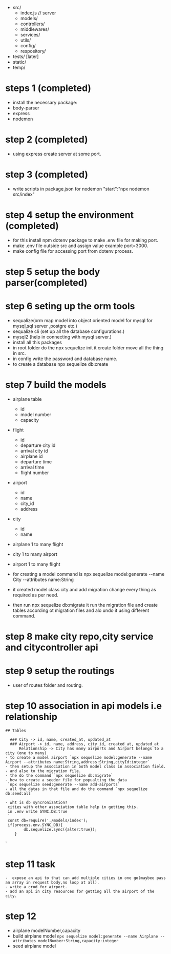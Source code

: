 - src/
     - index.js // server 
     - models/ 
     - controllers/ 
     - middlewares/ 
     - services/ 
     - utils/ 
     - config/ 
     - respository/ 
- tests/ [later] 
- static/ 
- temp/

# steps 1 (completed)
- install the necessary package:
 - body-parser
 - express
 - nodemon

# step 2 (completed)
- using express create server at some port.

# step 3 (completed)
- write scripts in package.json for nodemon
"start":"npx nodemon src/index"

# step 4 setup the environment (completed)
- for this install npm dotenv package to make .env file for making port.
- make .env file outside src and assign value example port=3000.
- make config file for accessing port from dotenv process.

# step 5 setup the body parser(completed)

# step 6 seting up the orm tools
- sequalize(orm map model into object oriented model for mysql for mysql,sql server ,postgre etc.)
- sequalize cli (set up all the database configurations.)
- mysql2 (help in connecting with mysql server.)
- install all this packages
- in root folder do the npx sequelize init it create   folder move all the thing in src.
- in config write the password and database name.
- to create a database npx sequelize db:create

# step 7 build the models
  - airplane table
    - id
    - model number
    - capacity
  - flight
    - id
    - departure city id
    - arrival city id
    - airplane id
    - departure time
    - arrival time
    - flight number
  - airport
    - id
    - name
    - city_id
    - address
  - city
    - id
    - name

  - airplane 1 to many flight
  - city    1 to many       airport
  - airport 1 to many flight

  - for creating a model command is npx sequelize model:generate --name City --attributes name:String
  - it created model class city and add migration change every thing as required as per need.
  - then run npx sequelize db:migrate it run the migration file and create tables according ot migration files and alo undo it using different command.

  # step 8 make city repo,city service and citycontroller api

  # step 9 setup the routings
  - user of routes folder and routing.

  # step 10 association in api models i.e relationship
    ## Tables

      ### City -> id, name, created_at, updated_at
      ### Airport -> id, name, address, city_id, created_at, updated_at
          Relationship -> City has many airports and Airport belongs to a city (one to many)
    - to create a model airport `npx sequelize model:generate --name Airport --attributes name:String,address:String,cityId:integer`
    - then setup the association in both model class in association field.
    - and also to the migration file.
    - the do the command `npx sequelize db:migrate`
    - how to create a seeder file for popualting the data
     `npx sequelize seed:generate --name add-airports`
    - all the datas in that file and do the command `npx sequelize db:seed:all`

    - wht is db syncronization?
     cities with other association table help in getting this.
     in .env write SYNC.DB:true
     `
     const db=require('./models/index');
     if(process.env.SYNC_DB){
            db.sequelize.sync({alter:true});
        }
  
   `
# step 11  task
    -  expose an api to that can add multiple cities in one go(maybee pass an array in request body,no loop at all).
    - write a crud for airport.
    - add an api in city resources for getting all the airport of the city.

# step 12 
  - airplane modelNumber,capacity
  - build airplane model `npx sequelize model:generate --name Airplane --attributes modelNumber:String,capacity:integer` 
  - seed airplane model

  

    





